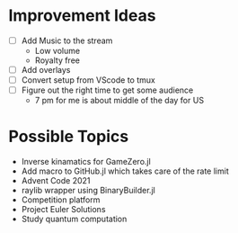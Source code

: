 # Improvement Ideas
- [ ] Add Music to the stream
	- Low volume
	- Royalty free
- [ ] Add overlays
- [ ] Convert setup from VScode to tmux
- [ ] Figure out the right time to get some audience
	- 7 pm for me is about middle of the day for US

# Possible Topics
- Inverse kinamatics for GameZero.jl
- Add macro to GitHub.jl which takes care of the rate limit
- Advent Code 2021
- raylib wrapper using BinaryBuilder.jl
- Competition platform
- Project Euler Solutions
- Study quantum computation